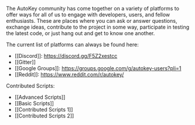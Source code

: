 The AutoKey community has come together on a variety of platforms to offer ways for all of us to engage with developers, users, and fellow enthusiasts. These are places where you can ask or answer questions, exchange ideas, contribute to the project in some way, participate in testing the latest code, or just hang out and get to know one another.

The current list of platforms can always be found here: 
* [[Discord]]: https://discord.gg/F5Z2xestcc
* [[Gitter]]
* [[Google Groups]]: https://groups.google.com/g/autokey-users?pli=1
* [[Reddit]]: https://www.reddit.com/r/autokey/

Contributed Scripts:
* [[Advanced Scripts]]
* [[Basic Scripts]]
* [[Contributed Scripts 1]]
* [[Contributed Scripts 2]]